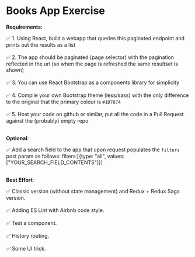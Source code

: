 # Books App Exercise

**Requirements:**<br>

✅ 1. Using React, build a webapp that queries this paginated endpoint and prints out the results as a list<br><br>
✅ 2. The app should be paginated (page selector) with the pagination reflected in the url (so when the page is
refreshed the same resultset is shown)<br><br>
✅ 3. You can use React Bootstrap as a components library for simplicity<br><br>
✅ 4. Compile your own Bootstrap theme (less/sass) with the only difference to the original that the primary
colour is `#1D7874`<br><br>
✅ 5. Host your code on github or similar, put all the code in a Pull Request against the (probably) empty repo<br><br>

**Optional**:<br>

✅ Add a search field to the app that upon request populates the `filters` post param as follows:
filters:[{type: "all", values: ["YOUR_SEARCH_FIELD_CONTENTS"]}]<br><br>

**Best Effort**:<br>

✅ Classic version (without state management) and Redux + Redux Saga version.<br><br>
✅ Adding ES Lint with Airbnb code style.<br><br>
✅ Test a component.<br><br>
✅ History routing.<br><br>
✅ Some UI trick.<br><br>
